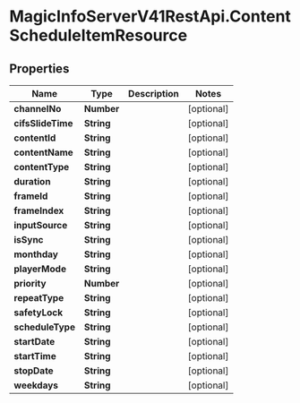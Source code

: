 # MagicInfoServerV41RestApi.ContentScheduleItemResource

## Properties
Name | Type | Description | Notes
------------ | ------------- | ------------- | -------------
**channelNo** | **Number** |  | [optional] 
**cifsSlideTime** | **String** |  | [optional] 
**contentId** | **String** |  | [optional] 
**contentName** | **String** |  | [optional] 
**contentType** | **String** |  | [optional] 
**duration** | **String** |  | [optional] 
**frameId** | **String** |  | [optional] 
**frameIndex** | **String** |  | [optional] 
**inputSource** | **String** |  | [optional] 
**isSync** | **String** |  | [optional] 
**monthday** | **String** |  | [optional] 
**playerMode** | **String** |  | [optional] 
**priority** | **Number** |  | [optional] 
**repeatType** | **String** |  | [optional] 
**safetyLock** | **String** |  | [optional] 
**scheduleType** | **String** |  | [optional] 
**startDate** | **String** |  | [optional] 
**startTime** | **String** |  | [optional] 
**stopDate** | **String** |  | [optional] 
**weekdays** | **String** |  | [optional] 


